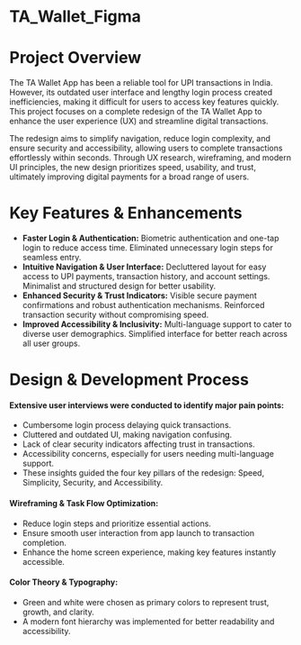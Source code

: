 # TA_Wallet_Figma

# Project Overview
The TA Wallet App has been a reliable tool for UPI transactions in India. However, its outdated user interface and lengthy login process created inefficiencies, making it difficult for users to access key features quickly. This project focuses on a complete redesign of the TA Wallet App to enhance the user experience (UX) and streamline digital transactions.

The redesign aims to simplify navigation, reduce login complexity, and ensure security and accessibility, allowing users to complete transactions effortlessly within seconds. Through UX research, wireframing, and modern UI principles, the new design prioritizes speed, usability, and trust, ultimately improving digital payments for a broad range of users.

# Key Features & Enhancements
- **Faster Login & Authentication:**
 Biometric authentication and one-tap login to reduce access time.
 Eliminated unnecessary login steps for seamless entry.
- **Intuitive Navigation & User Interface:**
Decluttered layout for easy access to UPI payments, transaction history, and account settings.
Minimalist and structured design for better usability.
- **Enhanced Security & Trust Indicators:**
Visible secure payment confirmations and robust authentication mechanisms.
Reinforced transaction security without compromising speed.
- **Improved Accessibility & Inclusivity:**
Multi-language support to cater to diverse user demographics.
Simplified interface for better reach across all user groups.

# Design & Development Process

#### Extensive user interviews were conducted to identify major pain points:

- Cumbersome login process delaying quick transactions.
- Cluttered and outdated UI, making navigation confusing.
- Lack of clear security indicators affecting trust in transactions.
- Accessibility concerns, especially for users needing multi-language support.
- These insights guided the four key pillars of the redesign: Speed, Simplicity, Security, and Accessibility.

#### Wireframing & Task Flow Optimization:

- Reduce login steps and prioritize essential actions.
- Ensure smooth user interaction from app launch to transaction completion.
- Enhance the home screen experience, making key features instantly accessible.

#### Color Theory & Typography:
- Green and white were chosen as primary colors to represent trust, growth, and clarity.
- A modern font hierarchy was implemented for better readability and accessibility.
